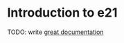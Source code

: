 # Introduction to e21

TODO: write [great documentation](http://jacobian.org/writing/what-to-write/)
